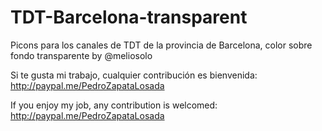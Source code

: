 # TDT-Barcelona-transparent
Picons para los canales de TDT de la provincia de Barcelona, color sobre fondo transparente by @meliosolo

Si te gusta mi trabajo, cualquier contribución es bienvenida: http://paypal.me/PedroZapataLosada

If you enjoy my job, any contribution is welcomed: http://paypal.me/PedroZapataLosada
